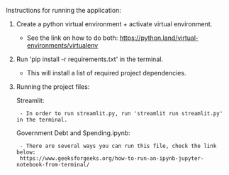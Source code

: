 Instructions for running the application:

1. Create a python virtual environment + activate virtual environment.
    - See the link on how to do both: https://python.land/virtual-environments/virtualenv 

2. Run 'pip install -r requirements.txt' in the terminal. 
    - This will install a list of required project dependencies. 

3. Running the project files:

    Streamlit:

        - In order to run streamlit.py, run 'streamlit run streamlit.py' in the terminal.

    Government Debt and Spending.ipynb:
    
        - There are several ways you can run this file, check the link below:
        https://www.geeksforgeeks.org/how-to-run-an-ipynb-jupyter-notebook-from-terminal/
